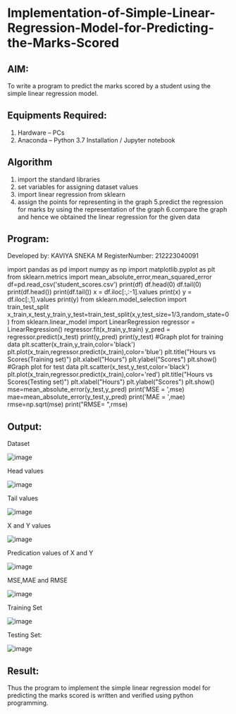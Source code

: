 # Implementation-of-Simple-Linear-Regression-Model-for-Predicting-the-Marks-Scored

## AIM:
To write a program to predict the marks scored by a student using the simple linear regression model.

## Equipments Required:
1. Hardware – PCs
2. Anaconda – Python 3.7 Installation / Jupyter notebook

## Algorithm

1. import the standard libraries
2. set variables for assigning dataset values
3. import linear regression from sklearn
4. assign the points for representing in the graph
5.predict the regression for marks by using the representation of the graph
6.compare the graph and hence we obtained the linear regression for the given data


## Program:

Developed by: KAVIYA SNEKA M
RegisterNumber: 212223040091

import pandas as pd
import numpy as np
import matplotlib.pyplot as plt
from sklearn.metrics import mean_absolute_error,mean_squared_error
df=pd.read_csv('student_scores.csv')
print(df)
df.head(0)
df.tail(0)
print(df.head())
print(df.tail())
x = df.iloc[:,:-1].values
print(x)
y = df.iloc[:,1].values
print(y)
from sklearn.model_selection import train_test_split
x_train,x_test,y_train,y_test=train_test_split(x,y,test_size=1/3,random_state=0)
from sklearn.linear_model import LinearRegression
regressor = LinearRegression()
regressor.fit(x_train,y_train)
y_pred = regressor.predict(x_test)
print(y_pred)
print(y_test)
#Graph plot for training data
plt.scatter(x_train,y_train,color='black')
plt.plot(x_train,regressor.predict(x_train),color='blue')
plt.title("Hours vs Scores(Training set)")
plt.xlabel("Hours")
plt.ylabel("Scores")
plt.show()
#Graph plot for test data
plt.scatter(x_test,y_test,color='black')
plt.plot(x_train,regressor.predict(x_train),color='red')
plt.title("Hours vs Scores(Testing set)")
plt.xlabel("Hours")
plt.ylabel("Scores")
plt.show()
mse=mean_absolute_error(y_test,y_pred)
print('MSE = ',mse)
mae=mean_absolute_error(y_test,y_pred)
print('MAE = ',mae)
rmse=np.sqrt(mse)
print("RMSE= ",rmse)

## Output:
Dataset

![image](https://github.com/kaviya546/Implementation-of-Simple-Linear-Regression-Model-for-Predicting-the-Marks-Scored/assets/150368823/a9212177-0218-4e21-bc4e-f787826a04df)

Head values

![image](https://github.com/kaviya546/Implementation-of-Simple-Linear-Regression-Model-for-Predicting-the-Marks-Scored/assets/150368823/795bddab-6390-498a-a0e6-23259f4eb8a8)

Tail values

![image](https://github.com/kaviya546/Implementation-of-Simple-Linear-Regression-Model-for-Predicting-the-Marks-Scored/assets/150368823/5dee723b-5ed0-4f64-b095-4294f1bdc543)

X and Y values

![image](https://github.com/kaviya546/Implementation-of-Simple-Linear-Regression-Model-for-Predicting-the-Marks-Scored/assets/150368823/a63fc960-8972-4429-94c4-6ba25dbb5614)

Predication values of X and Y

![image](https://github.com/kaviya546/Implementation-of-Simple-Linear-Regression-Model-for-Predicting-the-Marks-Scored/assets/150368823/140971fb-9e5a-4d2d-a848-8327c64247e7)

MSE,MAE and RMSE

![image](https://github.com/kaviya546/Implementation-of-Simple-Linear-Regression-Model-for-Predicting-the-Marks-Scored/assets/150368823/bb060ed8-c409-4dd4-a60e-6cc571a397ed)

Training Set

![image](https://github.com/kaviya546/Implementation-of-Simple-Linear-Regression-Model-for-Predicting-the-Marks-Scored/assets/150368823/f39f1008-e18f-40f0-ba4e-3bda6f4bb49b)

Testing Set:

![image](https://github.com/kaviya546/Implementation-of-Simple-Linear-Regression-Model-for-Predicting-the-Marks-Scored/assets/150368823/08349fde-715d-491c-a3a4-ddbcc53e21bc)



## Result:
Thus the program to implement the simple linear regression model for predicting the marks scored is written and verified using python programming.
